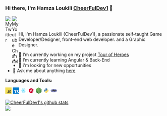 ### Hi there, I'm Hamza Loukili [CheerFulDev1](https://github.com/CheerFulDev1) 👋

<a href="https://twitter.com/LoukiliHamza1">
  <img align="left" alt="My Twitter" width="21px" src="https://raw.githubusercontent.com/anuraghazra/anuraghazra/master/assets/twitter.svg" />
</a>

<a href="https://www.youtube.com/c/CheerFulDev">
  <img align="left" alt="My Youtube Channel" width="21px" src="https://upload.wikimedia.org/wikipedia/commons/e/e1/YouTube_play_buttom_icon_%282013-2017%29.svg" />
</a>

<br />
<br />

Hi, I'm Hamza Loukili (CheerFulDev1), a passionate self-taught Game Developer/Designer, front-end web developer. and a Graphic Designer.

- 🔭 I’m currently working on my project [Tour of Heroes](https://github.com/CheerFulDev1/tour-of-heroes)
- 🌱 I’m currently learning Angular & Back-End
- 👯 i'm looking for new opportunities
- 💬 Ask me about anything [here](https://twitter.com/LoukiliHamza1)

**Languages and Tools:**  

<code><img height="20" src="https://raw.githubusercontent.com/github/explore/80688e429a7d4ef2fca1e82350fe8e3517d3494d/topics/javascript/javascript.png"></code>
<code><img height="20" src="https://raw.githubusercontent.com/github/explore/80688e429a7d4ef2fca1e82350fe8e3517d3494d/topics/typescript/typescript.png"></code>
<code><img height="20" src="https://raw.githubusercontent.com/github/explore/80688e429a7d4ef2fca1e82350fe8e3517d3494d/topics/react/react.png"></code>
<code><img height="20" src="https://raw.githubusercontent.com/github/explore/5c058a388828bb5fde0bcafd4bc867b5bb3f26f3/topics/angular/angular.png"></code>
<code><img height="20" src="https://raw.githubusercontent.com/github/explore/80688e429a7d4ef2fca1e82350fe8e3517d3494d/topics/nodejs/nodejs.png"></code>
<code><img height="20" src="https://raw.githubusercontent.com/github/explore/80688e429a7d4ef2fca1e82350fe8e3517d3494d/topics/python/python.png"></code>
<code><img height="20" src="https://raw.githubusercontent.com/github/explore/80688e429a7d4ef2fca1e82350fe8e3517d3494d/topics/php/php.png"></code>    




<a href="https://github.com/cheerfuldev1/github-readme-stats">
  <img align="center" src="https://stats.CheerFulDev1/api?username=CheerFulDev1&show_icons=true&theme=merko" alt="CheerFulDev1's github stats" />
</a>

<br />

<a href="https://komarev.com/ghpvc/?username=CheerFulDev1">
  <img align="center" src="https://komarev.com/ghpvc/?username=CheerFulDev1" />
</a>
